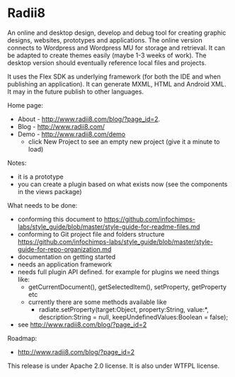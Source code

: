 Radii8
======

An online and desktop design, develop and debug tool for creating graphic designs, websites, prototypes and applications. The online version connects to Wordpress and Wordpress MU for storage and retrieval. It can be adapted to create themes easily (maybe 1-3 weeks of work). The desktop version should eventually reference local files and projects. 

It uses the Flex SDK as underlying framework (for both the IDE and when publishing an application). It can generate MXML, HTML and Android XML. It may in the future publish to other languages. 

Home page:
 - About - http://www.radii8.com/blog/?page_id=2. 
 - Blog  - http://www.radii8.com/
 - Demo  - http://www.radii8.com/demo 
   - click New Project to see an empty new project (give it a minute to load)
 
Notes:
 - it is a prototype
 - you can create a plugin based on what exists now (see the components in the views package) 

What needs to be done:
 - conforming this document to https://github.com/infochimps-labs/style_guide/blob/master/style-guide-for-readme-files.md
 - conforming to Git project file and folders structure https://github.com/infochimps-labs/style_guide/blob/master/style-guide-for-repo-organization.md 
 - documentation on getting started
 - needs an application framework
 - needs full plugin API defined. for example for plugins we need things like:
   - getCurrentDocument(), getSelectedItem(), setProperty, getProperty etc
   - currently there are some methods available like 
     - radiate.setProperty(target:Object, property:String, value:*, description:String = null, keepUndefinedValues:Boolean = false);
 - see http://www.radii8.com/blog/?page_id=2
 
Roadmap:
 - http://www.radii8.com/blog/?page_id=2
 
 
This release is under Apache 2.0 license. It is also under WTFPL license. 
